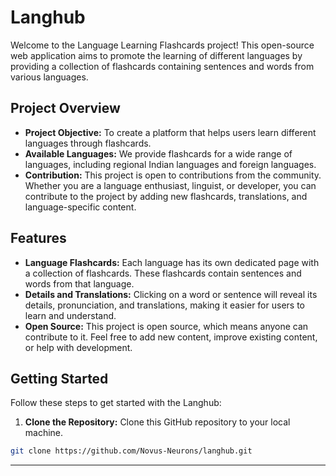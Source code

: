 # Langhub

Welcome to the Language Learning Flashcards project! This open-source web application aims to promote the learning of different languages by providing a collection of flashcards containing sentences and words from various languages.

## Project Overview

- **Project Objective:** To create a platform that helps users learn different languages through flashcards.
- **Available Languages:** We provide flashcards for a wide range of languages, including regional Indian languages and foreign languages.
- **Contribution:** This project is open to contributions from the community. Whether you are a language enthusiast, linguist, or developer, you can contribute to the project by adding new flashcards, translations, and language-specific content.

## Features

- **Language Flashcards:** Each language has its own dedicated page with a collection of flashcards. These flashcards contain sentences and words from that language.
- **Details and Translations:** Clicking on a word or sentence will reveal its details, pronunciation, and translations, making it easier for users to learn and understand.
- **Open Source:** This project is open source, which means anyone can contribute to it. Feel free to add new content, improve existing content, or help with development.

## Getting Started

Follow these steps to get started with the Langhub:

1. **Clone the Repository:** Clone this GitHub repository to your local machine.

```bash
git clone https://github.com/Novus-Neurons/langhub.git
```

<hr />